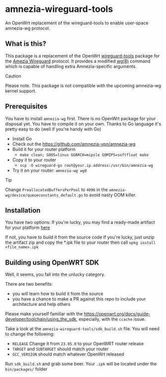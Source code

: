 # amnezia-wireguard-tools

An OpenWrt replacement of the wireguard-tools to enable user-space amnezia-wg protocol.

## What is this?
This package is a replacement of the OpenWrt [wireguard-tools](https://openwrt.org/packages/pkgdata/wireguard-tools) package for the [Amezia Wireguard](https://github.com/amnezia-vpn/amnezia-wg) protocol. It provides a modified [wg(8)](https://git.zx2c4.com/wireguard-tools/about/src/man/wg.8) command which is capable of handling extra Amnezia-specific arguments.

> [!CAUTION]
> Please note. This package is not compatible with the upcoming amnezia-wg kernel support.

## Prerequisites

You have to install `amnezia-wg` first. There is no OpenWrt package for your disposal yet. You have to compile it on your own. Thanks to Go language it's pretty easy to do (well if you're handy with Go)
- Install Go
- Check out the https://github.com/amnezia-vpn/amnezia-wg
- Build it for your router platform
    - `make clean; GOOS=linux GOARCH=mipsle GOMIPS=softfloat make`
- Copy it to your router
    - `scp -O wireguard-go root@your.ip.address:/usr/bin/amnezia-wg`
- Try it on your router: `amnezia-wg wg0`

> [!TIP]
> Change `PreallocatedBuffersPerPool` to `4096` in the `amnezia-wg/device/queueconstants_default.go` to avoid nasty OOM killer.

## Installation

You have two options:
If you're lucky, you may find a ready-made artifact for your platform [here](https://github.com/yury-sannikov/amnezia-wireguard-tools/actions/runs/6975815559)

If not, you have to build it from the source code
If you're lucky, just unzip the artifact zip and copy the *.ipk file to your router then call `opkg install <file_name>.ipk`

## Building using OpenWRT SDK

Well, it seems, you fall into the unlucky category.

There are two benefits:
- you will learn how to build it from the source
- you have a chance to make a PR against this repo to include your architecture and help others

Please make yourself familiar with the https://openwrt.org/docs/guide-developer/toolchain/using_the_sdk, especially, with the `ccache` issue.

Take a look at the `amnezia-wireguard-tools/sdk_build.sh` file. You will need to change the following:
- `RELEASE` Change it from `23.05.0` to your OpenWRT router release
- `TARGET` and `SUBTARGET` should match your router
- `GCC_VERSION` should match whatever OpenWrt released

Run `sdk_build.sh` and grab some beer.
Your `.ipk` will be located under the `bin/packages/` folder
